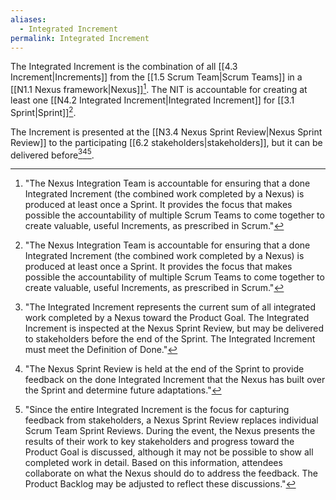 ```yaml
---
aliases:
  - Integrated Increment
permalink: Integrated Increment
---
```

The Integrated Increment is the combination of all [[4.3 Increment|Increments]] from the [[1.5 Scrum Team|Scrum Teams]] in a [[N1.1 Nexus framework|Nexus]][^nit-is-accountable]. The NIT is accountable for creating at least one [[N4.2 Integrated Increment|Integrated Increment]] for [[3.1 Sprint|Sprint]][^nit-is-accountable].

The Increment is presented at the [[N3.4 Nexus Sprint Review|Nexus Sprint Review]] to the participating [[6.2 stakeholders|stakeholders]], but it can be delivered before[^represents-current-sum][^nexus-review-end-of-sprint][^since-entire-integrated].

[^nit-is-accountable]: "The Nexus Integration Team is accountable for ensuring that a done Integrated Increment (the combined work completed by a Nexus) is produced at least once a Sprint. It provides the focus that makes possible the accountability of multiple Scrum Teams to come together to create valuable, useful Increments, as prescribed in Scrum."[^nexus-guide-2021]

[^nexus-review-end-of-sprint]: "The Nexus Sprint Review is held at the end of the Sprint to provide feedback on the done Integrated Increment that the Nexus has built over the Sprint and determine future adaptations."[^nexus-guide-2021]

[^since-entire-integrated]: "Since the entire Integrated Increment is the focus for capturing feedback from stakeholders, a Nexus Sprint Review replaces individual Scrum Team Sprint Reviews. During the event, the Nexus presents the results of their work to key stakeholders and progress toward the Product Goal is discussed, although it may not be possible to show all completed work in detail. Based on this information, attendees collaborate on what the Nexus should do to address the feedback. The Product Backlog may be adjusted to reflect these discussions."[^nexus-guide-2021]

[^represents-current-sum]: "The Integrated Increment represents the current sum of all integrated work completed by a Nexus toward the Product Goal. The Integrated Increment is inspected at the Nexus Sprint Review, but may be delivered to stakeholders before the end of the Sprint. The Integrated Increment must meet the Definition of Done."[^nexus-guide-2021]

[^nexus-guide-2021]: [[N1.2 Nexus Guide|Nexus Guide (2021)]]
